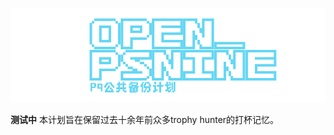 ![](https://github.com/Ailyth99/OpenPSNine/blob/main/TITLE.png)

**测试中**
本计划旨在保留过去十余年前众多trophy hunter的打杯记忆。